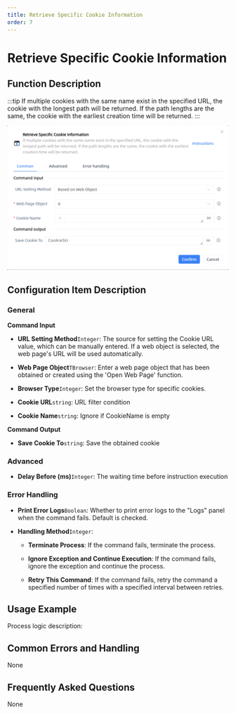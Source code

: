 ```yaml
---
title: Retrieve Specific Cookie Information
order: 7
---
```


# Retrieve Specific Cookie Information

## Function Description

:::tip 
If multiple cookies with the same name exist in the specified URL, the cookie with the longest path will be returned. If the path lengths are the same, the cookie with the earliest creation time will be returned.
:::

![Retrieve Specific Cookie Information](../../../assets/Retrieve%20Specific%20Cookie%20Information_command.png)

## Configuration Item Description

### General

**Command Input**

- **URL Setting Method**`Integer`: The source for setting the Cookie URL value, which can be manually entered. If a web object is selected, the web page's URL will be used automatically.

- **Web Page Object**`TBrowser`: Enter a web page object that has been obtained or created using the 'Open Web Page' function.

- **Browser Type**`Integer`: Set the browser type for specific cookies.

- **Cookie URL**`string`: URL filter condition

- **Cookie Name**`string`: Ignore if CookieName is empty


**Command Output**

- **Save Cookie To**`string`: Save the obtained cookie

### Advanced

- **Delay Before (ms)**`Integer`: The waiting time before instruction execution

### Error Handling

- **Print Error Logs**`Boolean`: Whether to print error logs to the "Logs" panel when the command fails. Default is checked. 

- **Handling Method**`Integer`:

    - **Terminate Process**: If the command fails, terminate the process.

    - **Ignore Exception and Continue Execution**: If the command fails, ignore the exception and continue the process.

    - **Retry This Command**: If the command fails, retry the command a specified number of times with a specified interval between retries.

## Usage Example

Process logic description:

## Common Errors and Handling

None

## Frequently Asked Questions

None

